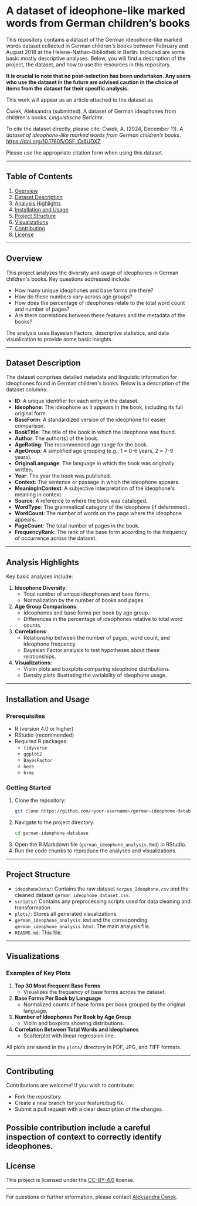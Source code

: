 #  A dataset of ideophone-like marked words from German children’s books

This repository contains a dataset of the German ideophone-like marked words dataset collected in German children's books between February and August 2018 at the Helene-Nathan-Bibliothek in Berlin. Included are some basic mostly descriptive analyses. Below, you will find a description of the project, the dataset, and how to use the resources in this repository.

**It is crucial to note that no post-selection has been undertaken. Any users who use the dataset in the future are advised caution in the choice of items from the dataset for their specific analysis.**

This work will appear as an article attached to the dataset as

Ćwiek, Aleksandra (submitted). A dataset of German ideophones from children's books. *Linguistische Berichte*.

To cite the dataset directly, please cite:
Ćwiek, A. (2024, December 11). *A dataset of ideophone-like marked words from German children’s books*. https://doi.org/10.17605/OSF.IO/6UDXZ

Please use the appropriate citation form when using this dataset.

---

## Table of Contents

1. [Overview](#overview)
2. [Dataset Description](#dataset-description)
3. [Analysis Highlights](#analysis-highlights)
4. [Installation and Usage](#installation-and-usage)
5. [Project Structure](#project-structure)
6. [Visualizations](#visualizations)
7. [Contributing](#contributing)
8. [License](#license)

---

## Overview

This project analyzes the diversity and usage of ideophones in German children's books. Key questions addressed include:
- How many unique ideophones and base forms are there?
- How do these numbers vary across age groups?
- How does the percentage of ideophones relate to the total word count and number of pages?
- Are there correlations between these features and the metadata of the books?

The analysis uses Bayesian Factors, descriptive statistics, and data visualization to provide some basic insights.

---

## Dataset Description

The dataset comprises detailed metadata and linguistic information for ideophones found in German children's books. Below is a description of the dataset columns:

- **ID**: A unique identifier for each entry in the dataset.
- **Ideophone**: The ideophone as it appears in the book, including its full original form.
- **BaseForm**: A standardized version of the ideophone for easier comparison.
- **BookTitle**: The title of the book in which the ideophone was found.
- **Author**: The author(s) of the book.
- **AgeRating**: The recommended age range for the book.
- **AgeGroup**: A simplified age grouping (e.g., 1 = 0-6 years, 2 = 7-9 years).
- **OriginalLanguage**: The language in which the book was originally written.
- **Year**: The year the book was published.
- **Context**: The sentence or passage in which the ideophone appears.
- **MeaningInContext**: A subjective interpretation of the ideophone's meaning in context.
- **Source**: A reference to where the book was cataloged.
- **WordType**: The grammatical category of the ideophone (if determined).
- **WordCount**: The number of words on the page where the ideophone appears.
- **PageCount**: The total number of pages in the book.
- **FrequencyRank**: The rank of the base form according to the frequency of occurrence across the dataset.

---

## Analysis Highlights

Key basic analyses include:

1. **Ideophone Diversity**:
   - Total number of unique ideophones and base forms.
   - Normalization by the number of books and pages.
2. **Age Group Comparisons**:
   - Ideophones and base forms per book by age group.
   - Differences in the percentage of ideophones relative to total word counts.
3. **Correlations**:
   - Relationship between the number of pages, word count, and ideophone frequency.
   - Bayesian Factor analysis to test hypotheses about these relationships.
4. **Visualizations**:
   - Violin plots and boxplots comparing ideophone distributions.
   - Density plots illustrating the variability of ideophone usage.

---

## Installation and Usage

### Prerequisites

- R (version 4.0 or higher)
- RStudio (recommended)
- Required R packages:
  - `tidyverse`
  - `ggplot2`
  - `BayesFactor`
  - `here`
  - `brms`

### Getting Started

1. Clone the repository:
   ```bash
   git clone https://github.com/<your-username>/german-ideophone-database.git
   ```
2. Navigate to the project directory:
   ```bash
   cd german-ideophone-database
   ```
3. Open the R Markdown file (`german_ideophone_analysis.Rmd`) in RStudio.
4. Run the code chunks to reproduce the analyses and visualizations.

---

## Project Structure

- `ideophoneData/`: Contains the raw dataset `Korpus_Ideophone.csv` and the cleaned dataset `german_ideophone_dataset.csv`.
- `scripts/`: Contains any preprocessing scripts used for data cleaning and transformation.
- `plots/`: Stores all generated visualizations.
- `german_ideophone_analysis.Rmd` and the corresponding `german_ideophone_analysis.html`: The main analysis file.
- `README.md`: This file.

---

## Visualizations

### Examples of Key Plots

1. **Top 30 Most Frequent Base Forms**
   - Visualizes the frequency of base forms across the dataset.
2. **Base Forms Per Book by Language**
   - Normalized counts of base forms per book grouped by the original language.
3. **Number of Ideophones Per Book by Age Group**
   - Violin and boxplots showing distributions.
4. **Correlation Between Total Words and Ideophones**
   - Scatterplot with linear regression line.

All plots are saved in the `plots/` directory in PDF, JPG, and TIFF formats.

---

## Contributing

Contributions are welcome! If you wish to contribute:
- Fork the repository.
- Create a new branch for your feature/bug fix.
- Submit a pull request with a clear description of the changes.

Possible contribution include a careful inspection of context to correctly identify ideophones.
---

## License

This project is licensed under the [CC-BY-4.0](https://creativecommons.org/licenses/by/4.0/deed.en) license.

---

For questions or further information, please contact [Aleksandra Ćwiek](mailto:cwiekaleksandra@gmail.com).
